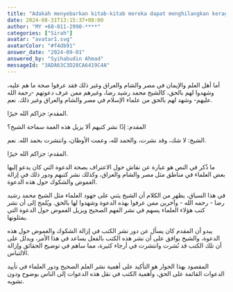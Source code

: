 ```yaml
---
title: "Adakah menyebarkan kitab-kitab mereka dapat menghilangkan keraguan mengenai kebenaran dakwah?"
date: 2024-08-31T13:15:37+08:00
author: "MY +60-011-2990-****"
categories: ["Sirah"]
avatar: "avatar1.svg"
avatarColor: "#f4db91"
answer_date: "2024-09-01"
answered_by: "Syihabudin Ahmad"
messageId: "3ADA63C3D28CA6419C4A"
---
```


أما أهل العلم والإيمان في مصر والشام والعراق وغير ذلك فقد عرفوا صحة ما هم عليه، وشهدوا لهم بالحق، كالشيخ محمد رشيد رضا، وغيرهم ممن عرف دعوتهم -رحمة الله عليهم- وشهد لهم بالحق من علماء الإسلام في مصر والشام والعراق وغير ذلك. نعم.

المقدم: جزاكم الله خيرًا. 

المقدم: إذًا نشر كتبهم ألا يزيل هذه الغمة سماحة الشيخ؟

الشيخ: لا شك، وقد نشرت، والحمد لله، وعمت الأوطان، وانتشرت بحمد الله. نعم.

المقدم: جزاكم الله خيرًا.

<!--more-->

ما ذُكر في النص هو عبارة عن نقاش حول الاعتراف بصحة الدعوة التي كان يدعو إليها بعض العلماء في مناطق مثل مصر والشام والعراق، وكذلك نشر كتبهم ودور ذلك في إزالة الغموض والشكوك حول هذه الدعوة.

في هذا السياق، يظهر من الكلام أن الشيخ يثني على جهود العلماء مثل الشيخ محمد رشيد رضا - رحمه الله - وآخرين ممن عرفوا بهذه الدعوة وشهدوا لها بالحق. ويُلمح إلى أن نشر كتب هؤلاء العلماء يسهم في نشر الفهم الصحيح ويزيل الغموض حول الدعوة التي يمثلونها.

يبدو أن المقدم كان يسأل عن دور نشر الكتب في إزالة الشكوك والغموض حول هذه الدعوة، والشيخ يوافق على أن نشر هذه الكتب بالفعل يساعد في هذا الأمر، ويدلل على أن تلك الكتب قد نُشرت وانتشرت في أرجاء كثيرة، مما ساهم في توضيح الحقائق وإزالة الالتباس.

المقصود بهذا الحوار هو التأكيد على أهمية نشر العلم الصحيح ودور العلماء في تأييد الدعوات القائمة على الحق، وأهمية الكتب في نقل هذه الدعوات إلى الناس بوضوح ودون تشويه.
